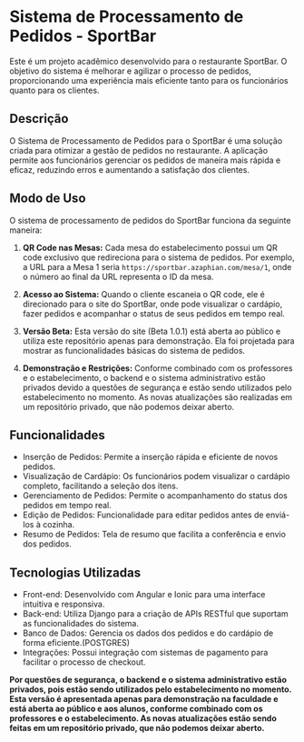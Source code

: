 # Sistema de Processamento de Pedidos - SportBar

Este é um projeto acadêmico desenvolvido para o restaurante SportBar. O objetivo do sistema é melhorar e agilizar o processo de pedidos, proporcionando uma experiência mais eficiente tanto para os funcionários quanto para os clientes.

## Descrição
O Sistema de Processamento de Pedidos para o SportBar é uma solução criada para otimizar a gestão de pedidos no restaurante. A aplicação permite aos funcionários gerenciar os pedidos de maneira mais rápida e eficaz, reduzindo erros e aumentando a satisfação dos clientes.

## Modo de Uso

O sistema de processamento de pedidos do SportBar funciona da seguinte maneira:

1. **QR Code nas Mesas:** Cada mesa do estabelecimento possui um QR code exclusivo que redireciona para o sistema de pedidos. Por exemplo, a URL para a Mesa 1 seria `https://sportbar.azaphian.com/mesa/1`, onde o número ao final da URL representa o ID da mesa.

2. **Acesso ao Sistema:** Quando o cliente escaneia o QR code, ele é direcionado para o site do SportBar, onde pode visualizar o cardápio, fazer pedidos e acompanhar o status de seus pedidos em tempo real.

3. **Versão Beta:** Esta versão do site (Beta 1.0.1) está aberta ao público e utiliza este repositório apenas para demonstração. Ela foi projetada para mostrar as funcionalidades básicas do sistema de pedidos.

4. **Demonstração e Restrições:** Conforme combinado com os professores e o estabelecimento, o backend e o sistema administrativo estão privados devido a questões de segurança e estão sendo utilizados pelo estabelecimento no momento. As novas atualizações são realizadas em um repositório privado, que não podemos deixar aberto.


## Funcionalidades
- Inserção de Pedidos: Permite a inserção rápida e eficiente de novos pedidos.
- Visualização de Cardápio: Os funcionários podem visualizar o cardápio completo, facilitando a seleção dos itens.
- Gerenciamento de Pedidos: Permite o acompanhamento do status dos pedidos em tempo real.
- Edição de Pedidos: Funcionalidade para editar pedidos antes de enviá-los à cozinha.
- Resumo de Pedidos: Tela de resumo que facilita a conferência e envio dos pedidos.

## Tecnologias Utilizadas
- Front-end: Desenvolvido com Angular e Ionic para uma interface intuitiva e responsiva.
- Back-end: Utiliza Django para a criação de APIs RESTful que suportam as funcionalidades do sistema.
- Banco de Dados: Gerencia os dados dos pedidos e do cardápio de forma eficiente.(POSTGRES)
- Integrações: Possui integração com sistemas de pagamento para facilitar o processo de checkout.


**Por questões de segurança, o backend e o sistema administrativo estão privados, pois estão sendo utilizados pelo estabelecimento no momento. Esta versão é apresentada apenas para demonstração na faculdade e está aberta ao público e aos alunos, conforme combinado com os professores e o estabelecimento. As novas atualizações estão sendo feitas em um repositório privado, que não podemos deixar aberto.**
